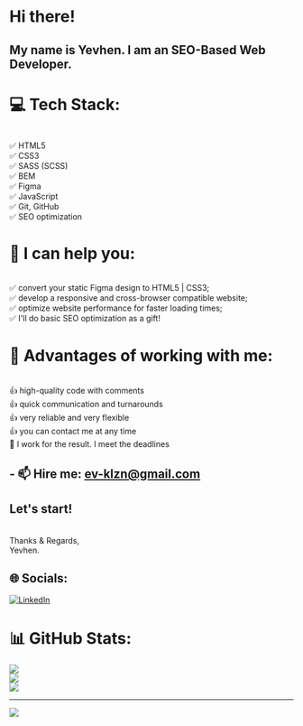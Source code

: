 # Hi there!
## My name is Yevhen. I am an SEO-Based Web Developer.

# 💻 Tech Stack:

<br>✅ HTML5
<br>✅ CSS3
<br>✅ SASS (SCSS)
<br>✅ BEM
<br>✅ Figma
<br>✅ JavaScript
<br>✅ Git, GitHub
<br>✅ SEO optimization

# 💫 I can help you:
<br>✅ convert your static Figma design to HTML5 | CSS3;
<br>✅ develop a responsive and cross-browser compatible website;
<br>✅ optimize website performance for faster loading times;
<br>✅ I'll do basic SEO optimization as a gift!

# 💫 Advantages of working with me:
<br>👍 high-quality code with comments
<br>👍 quick communication and turnarounds
<br>👍 very reliable and very flexible
<br>👍 you can contact me at any time
<br>🤝 I work for the result. I meet the deadlines

## - 📫 Hire me: ev-klzn@gmail.com

## Let's start!

<br>Thanks & Regards,
<br>Yevhen.

## 🌐 Socials:
[![LinkedIn](https://img.shields.io/badge/LinkedIn-%230077B5.svg?logo=linkedin&logoColor=white)](https://linkedin.com/in/ev-klzn) 
# 📊 GitHub Stats:
![](https://github-readme-stats.vercel.app/api?username=ev-klzn&theme=dark&hide_border=false&include_all_commits=true&count_private=true)<br/>
![](https://github-readme-streak-stats.herokuapp.com/?user=ev-klzn&theme=dark&hide_border=false)<br/>
![](https://github-readme-stats.vercel.app/api/top-langs/?username=ev-klzn&theme=dark&hide_border=false&include_all_commits=true&count_private=true&layout=compact)

---
[![](https://visitcount.itsvg.in/api?id=ev-klzn&icon=0&color=0)](https://visitcount.itsvg.in)

<!-- Proudly created with GPRM ( https://gprm.itsvg.in ) -->
